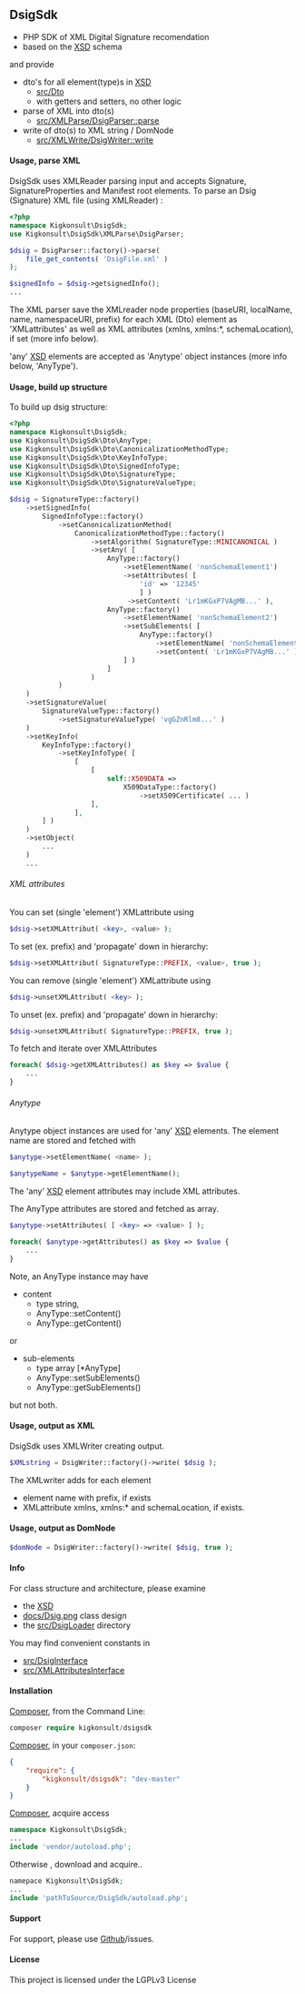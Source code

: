 ## DsigSdk

* PHP SDK of XML Digital Signature recomendation 
* based on the [XSD] schema 

and provide

* dto's for all element(type)s in [XSD]
  * [src/Dto](src/Dto)
  * with getters and setters, no other logic
* parse of XML into dto(s)
  * [src/XMLParse/DsigParser::parse](src/XMLParse/DsigParser.php)
* write of dto(s) to XML string / DomNode
  * [src/XMLWrite/DsigWriter::write](src/XMLWrite/DsigWriter.php)

#### Usage, parse XML
DsigSdk uses XMLReader parsing input 
and accepts Signature, SignatureProperties and Manifest root elements. 
To parse an Dsig (Signature) XML file (using XMLReader) :

```php
<?php
namespace Kigkonsult\DsigSdk;
use Kigkonsult\DsigSdk\XMLParse\DsigParser;

$dsig = DsigParser::factory()->parse( 
    file_get_contents( 'DsigFile.xml' )
);

$signedInfo = $dsig->getsignedInfo();
...
```
The XML parser save the XMLreader node properties (baseURI, localName, name, namespaceURI, prefix)
for each XML (Dto) element as 'XMLattributes' as well as XML attributes (xmlns, xmlns:*, schemaLocation), 
if set (more info below).

'any' [XSD] elements are accepted as 'Anytype' object instances (more info below, 'AnyType').

#### Usage, build up structure
 
To build up dsig structure:
```php
<?php
namespace Kigkonsult\DsigSdk;
use Kigkonsult\DsigSdk\Dto\AnyType;
use Kigkonsult\DsigSdk\Dto\CanonicalizationMethodType;
use Kigkonsult\DsigSdk\Dto\KeyInfoType;
use Kigkonsult\DsigSdk\Dto\SignedInfoType;
use Kigkonsult\DsigSdk\Dto\SignatureType;
use Kigkonsult\DsigSdk\Dto\SignatureValueType;

$dsig = SignatureType::factory()
    ->setSignedInfo( 
        SignedInfoType::factory()
            ->setCanonicalizationMethod(
                CanonicalizationMethodType::factory()
                    ->setAlgorithm( SignatureType::MINICANONICAL )
                    ->setAny( [
                        AnyType::factory()
                            ->setElementName( 'nonSchemaElement1')
                            ->setAttributes( [
                                'id' => '12345' 
                                ] )
                             ->setContent( 'Lr1mKGxP7VAgMB...' ),
                        AnyType::factory()
                            ->setElementName( 'nonSchemaElement2')
                            ->setSubElements( [
                                AnyType::factory()
                                    ->setElementName( 'nonSchemaElement3')
                                    ->setContent( 'Lr1mKGxP7VAgMB...' ),
                            ] )
                        ]
                    )
            )
    )
    ->setSignatureValue(
        SignatureValueType::factory()
            ->setSignatureValueType( 'vgGZnRlm8...' )
    )
    ->setKeyInfo(
        KeyInfoType::factory()
            ->setKeyInfoType( [
                [
                    [ 
                        self::X509DATA => 
                            X509DataType::factory()
                                ->setX509Certificate( ... )
                    ],
                ],
        ] )
    )
    ->setObject(
        ...
    )
    ...
```
###### XML attributes

You can set (single 'element') XMLattribute using
```php
$dsig->setXMLAttribut( <key>, <value> );
```
To set (ex. prefix) and 'propagate' down in hierarchy:
```php
$dsig->setXMLAttribut( SignatureType::PREFIX, <value>, true );
```
You can remove (single 'element') XMLattribute using
```php
$dsig->unsetXMLAttribut( <key> );
```
To unset (ex. prefix) and 'propagate' down in hierarchy:
```php
$dsig->unsetXMLAttribut( SignatureType::PREFIX, true );
```
To fetch and iterate over XMLAttributes 
```php
foreach( $dsig->getXMLAttributes() as $key => $value {
    ...
}
```


###### Anytype

Anytype object instances are used for 'any' [XSD] elements.
The element name are stored and fetched with
```php
$anytype->setElementName( <name> );
```
```php
$anytypeName = $anytype->getElementName();
```
The 'any' [XSD] element attributes may include XML attributes.

The AnyType attributes are stored and fetched as array.
```php
$anytype->setAttributes( [ <key> => <value> ] );
```
```php
foreach( $anytype->getAttributes() as $key => $value {
    ...
}
```
Note, an AnyType instance may have
* content 
  * type string, 
  * AnyType::setContent()
  * AnyType::getContent()

or
* sub-elements 
  * type array [*AnyType]
  * AnyType::setSubElements()
  * AnyType::getSubElements()

but not both.

#### Usage, output as XML
DsigSdk uses XMLWriter creating output.

```php
$XMLstring = DsigWriter::factory()->write( $dsig );
```
The XMLwriter adds for each element 
  * element name with prefix, if exists
  * XMLattribute xmlns, xmlns:* and schemaLocation, if exists.

#### Usage, output as DomNode
```php
$domNode = DsigWriter::factory()->write( $dsig, true );
```

#### Info

For class structure and architecture, please examine 
* the [XSD]
* [docs/Dsig.png](docs/Dsig.png) class design
* the [src/DsigLoader](src/DtoLoader) directory

You may find convenient constants in 
- [src/DsigInterface](src/DsigInterface.php)
- [src/XMLAttributesInterface](src/XMLAttributesInterface.php)

#### Installation

[Composer], from the Command Line:

``` php
composer require kigkonsult/dsigsdk
```

[Composer], in your `composer.json`:

``` json
{
    "require": {
        "kigkonsult/dsigsdk": "dev-master"
    }
}
```

[Composer], acquire access
``` php
namespace Kigkonsult\DsigSdk;
...
include 'vendor/autoload.php';
```


Otherwise , download and acquire..

``` php
namepace Kigkonsult\DsigSdk;
...
include 'pathToSource/DsigSdk/autoload.php';
```

#### Support

For support, please use [Github]/issues.


#### License

This project is licensed under the LGPLv3 License

[Composer]:https://getcomposer.org/
[Github]:https://github.com/iCalcreator/dsigsdk/issues
[http://www.w3.org/2000/09/xmldsig#]:http://www.w3.org/2000/09/xmldsig#
[XSD]:https://www.w3.org/TR/2002/REC-xmldsig-core-20020212/xmldsig-core-schema.xsd
